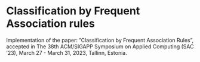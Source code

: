 # Classification by Frequent Association rules
Implementation of the paper: ”Classification by Frequent Association Rules”, accepted in The 38th ACM/SIGAPP Symposium on Applied Computing (SAC ’23), March 27 - March 31, 2023, Tallinn, Estonia.

